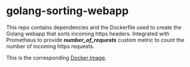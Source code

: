# golang-sorting-webapp

This repo contains dependencies and the Dockerfile used to create the Golang webapp that sorts incoming https headers. Integrated with Prometheus to provide _**number_of_requests**_ custom metric to count the number of incoming https requests. 

This is the corresponding [Docker Image](https://hub.docker.com/repository/docker/krithikan/golang-sorting-webapp).
